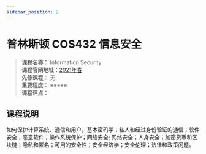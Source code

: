 ```yaml
---
sidebar_position: 2
---
```


# 普林斯顿 COS432 信息安全




>**课程名称：**  Information Security     
**课程官网地址：**[2021年春](https://www.princeton.edu/~pmittal/teaching/ele432-spring21/index.html)  
**先修课程：** 无  
**重要程度：** ※※※※※  
**课程评点：** 

## 课程说明
如何保护计算系统、通信和用户。基本密码学；私人和经过身份验证的通信；软件安全；恶意软件；操作系统保护；网络安全; 网络安全；人身安全；加密货币和区块链；隐私和匿名；可用的安全性；安全经济学；安全伦理；法律和政策问题。






